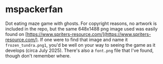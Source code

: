 # mspackerfan

Dot eating maze game with ghosts.  For copyright reasons, no artwork is included in the repo, but the same 648x1488 png image used was easily found on [https://www.spriters-resource.com/](https://www.spriters-resource.com/).  If one were to find that image and name it `frozen_tundra.png1`, you'd be well on your way to seeing the game as it develops (circa July 2025).  There's also a `font.png` file that I've found, though don't remember where.

